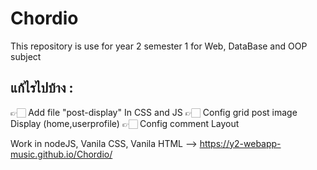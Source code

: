 # Chordio
This repository is use for year 2 semester 1 for Web, DataBase and OOP subject

## แก้ไรไปบ้าง :
👉🏻 Add file "post-display" In CSS and JS
👉🏻 Config grid post image Display (home,userprofile)
👉🏻 Config comment Layout


Work in nodeJS, Vanila CSS, Vanila HTML
--> https://y2-webapp-music.github.io/Chordio/
